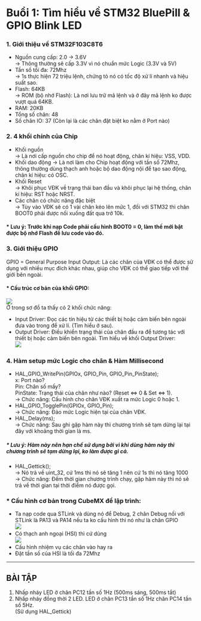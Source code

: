 
# Buổi 1: Tìm hiểu về STM32 BluePill & GPIO Blink LED

### 1. Giới thiệu về STM32F103C8T6
- Nguồn cung cấp: 2.0 -> 3.6V   
-> Thông thường sẽ cấp 3.3V vì nó chuẩn mức Logic (3.3V và 5V)     
- Tần số tối đa: 72Mhz    
-> 1s thực hiện 72 triệu lệnh, chứng tỏ nó có tốc độ xử lí nhanh và hiệu suất sao.
- Flash: 64KB    
-> ROM (bộ nhớ Flash): Là nơi lưu trữ mã lệnh và ở đây mã lệnh ko được vượt quá 64KB.   
- RAM: 20KB     
- Tổng số chân: 48      
- Số chân IO: 37 (Còn lại là các chân đặt biệt ko nằm ở Port nào)       

### 2. 4 khối chính của Chip        
- Khối nguồn        
-> Là nơi cấp nguồn cho chip để nó hoạt động, chân kí hiệu: VSS, VDD.       
- Khối dao động 
-> Là nơi làm cho Chip hoạt động với tần số 72Mhz, thông thường dùng thạch anh hoặc bộ dao động nội để tạo sao động, chân kí hiệu: có OSC.          
- Khối Reset        
-> Khôi phục VĐK về trạng thái ban đầu và khôi phục lại hệ thống, chân kí hiệu: RST hoặc NRST.      
- Các chân có chức năng đặc biệt        
-> Tùy vào VĐK sẽ có 1 vài chân kéo lên mức 1, đối với STM32 thì chân BOOT0 phải được nối xuống đất qua trở 10k.            

#### * Lưu ý: Trước khi nạp Code phải cấu hình BOOT0 = 0, làm thế mới bật được bộ nhớ Flash để lưu code vào đó.         

### 3. Giới thiệu GPIO 
GPIO = General Purpose Input Output: Là các chân của VĐK có thể được sử dụng với nhiều mục đích khác nhau, giúp cho VĐK có thể giao tiếp với thế giới bên ngoài.     

#### * Cấu trúc cơ bản của khối GPIO:
![](https://i.imgur.com/2fT2CyE.png)        
 Ở trong sơ đồ ta thấy có 2 khối chức năng:
 - Input Driver: Đọc các tín hiệu từ các thiết bị hoặc cảm biến bên ngoài đưa vào trong để xử lí. (Tìm hiểu ở sau).   
 - Output Driver: Điều khiển trạng thái của chân đầu ra để tương tác với thiết bị hoặc cảm biến bên ngoài.
 Tìm hiểu về khối Output Driver:        
 ![](https://i.imgur.com/azN5jTa.png)           
 ### 4. Hàm setup mức Logic cho chân & Hàm Millisecond       
- HAL_GPIO_WritePin(GPIOx, GPIO_Pin, GPIO_Pin_PinState);     
x: Port nào?       
Pin: Chân số mấy?      
PinState: Trạng thái của chân như nào? (Reset <=> 0 & Set <=> 1).       
-> Chức năng: Cấu hình cho chân VĐK xuất ra mức Logic 0 hoặc 1.
- HAL_GPIO_TogglePin(GPIOx, GPIO_Pin);               
-> Chức năng: Đảo mức Logic hiện tại của chân VĐK.      
- HAL_Delay(ms);        
-> Chức năng: Sau ghi gặp hàm này thì chương trình sẽ tạm dừng lại tại đây với khoảng thời gian là ms.      
##### * Lưu ý: Hàm này nên hạn chế sử dụng bởi vì khi dùng hàm này thì chương trình sẽ tạm dừng lại, ko làm được gì cả.
- HAL_Gettick();        
-> Nó trả về uint_32, cứ 1ms thì nó sẽ tăng 1 nên cứ 1s thì nó tăng 1000        
-> Chức năng: Đếm thời gian chương trình chạy, gặp hàm này thì nó sẽ trả về thời gian tại thời điểm nó được gọi.

 ### * Cấu hình cơ bản trong CubeMX để lập trình:   
- Ta nạp code qua STLink và dùng nó để Debug, 2 chân Debug nối với STLink là PA13 và PA14 nếu ta ko cấu hình thì nó như là chân GPIO       
![](https://i.imgur.com/3ey68eJ.png)        
- Có thạch anh ngoại (HSI) thì cứ dùng     
![](https://i.imgur.com/Yon3Yed.png)        
- Cấu hình nhiệm vụ các chân vào hay ra   
- Đặt tần số của HSI là tối đa 72Mhz        
------------------------------------------------------------------
## BÀI TẬP         
1. Nhấp nháy LED ở chân PC12 tần số 1Hz (500ms sáng, 500ms tắt)
2. Nhấp nháy đồng thời 2 LED. LED ở chân PC13 tần số 1Hz chân PC14 tần số 5Hz.        
(Sử dụng HAL_Gettick)






 
   


        



 